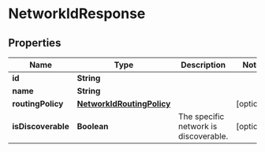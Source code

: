 

# NetworkIdResponse


## Properties

| Name | Type | Description | Notes |
|------------ | ------------- | ------------- | -------------|
|**id** | **String** |  |  |
|**name** | **String** |  |  |
|**routingPolicy** | [**NetworkIdRoutingPolicy**](NetworkIdRoutingPolicy.md) |  |  [optional] |
|**isDiscoverable** | **Boolean** | The specific network is discoverable. |  [optional] |



